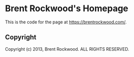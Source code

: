 # Brent Rockwood's Homepage

This is the code for the page at https://brentrockwood.com/.

## Copyright

Copyright (c) 2013, Brent Rockwood.  ALL RIGHTS RESERVED.
